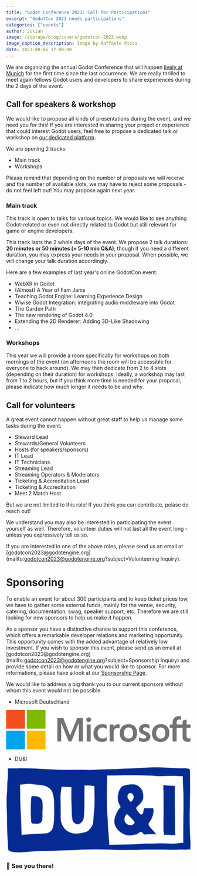 ```yaml
---
title: "Godot Conference 2023: Call for Participations"
excerpt: "GodotCon 2023 needs participations"
categories: ["events"]
author: Julian
image: /storage/blog/covers/godotcon-2023.webp
image_caption_description: Image by Raffaele Picca
date: 2023-08-06 17:00:00
---
```


We are organizing the annual Godot Conference that will happen [lively at Munich](https://godotengine.org/article/godotcon-2023/) for the 
first time since the last occurrence. We are really thrilled to meet again fellows Godot users and developers to share experiences during the 2 days of the event.

## Call for speakers & workshop

We would like to propose all kinds of presentations during the event, and we need you for this! If you are interested in 
sharing your project or experience that could interest Godot users, feel free to propose a dedicated talk or workshop on [our dedicated platform](https://events.godotengine.org/).

We are opening 2 tracks: 

* Main track
* Workshops

Please remind that depending on the number of proposals we will receive and the number of available slots, we may have to reject some proposals - do not feel left out! You may propose again next year.

### Main track

This track is open to talks for various topics. We would like to see anything Godot-related or even not directly related to Godot but still relevant for game or engine developers.

This track lasts the 2 whole days of the event. We propose 2 talk durations: **20 minutes or 50 minutes (+ 5-10 min Q&A)**, though if you need a different duration, you may express your needs in your proposal. When possible, we will change your talk duration accordingly.

Here are a few examples of last year's online GodotCon event:

* WebXR in Godot
* (Almost) A Year of Fam Jams
* Teaching Godot Engine: Learning Experience Design
* Wwise Godot Integration: integrating audio middleware into Godot
* The Garden Path
* The new rendering of Godot 4.0
* Extending the 2D Renderer: Adding 3D-Like Shadowing
* ...


### Workshops

This year we will provide a room specifically for workshops on both mornings of the event (on afternoons the room will be accessible for everyone to hack around). We may then dedicate from 2 to 4 slots (depending on their duration) for workshops. Ideally, a workshop may last from 1 to 2 hours, but if you think more time is needed for your proposal, please indicate how much longer it needs to be and why.


## Call for volunteers

A great event cannot happen without great staff to help us manage some tasks during the event:

* Steward Lead
* Stewards/General Volunteers
* Hosts (for speakers/sponsors)
* IT Lead
* IT Technicians
* Streaming Lead
* Streaming Operators & Moderators
* Ticketing & Accreditation Lead
* Ticketing & Accreditation
* Meet 2 Match Host

But we are not limited to this role! If you think you can contribute, pelase do reach out!
  
We understand you may also be interested in participating the event yourself as well. Therefore, volunteer duties will not last all the event long - unless you expressively tell us so.

If you are interested in one of the above roles, please send us an email at [godotcon2023\@godotengine.org](mailto:godotcon2023@godotengine.org?subject=Volunteering Inquiry).


# Sponsoring 

To enable an event for about 300 participants and to keep ticket prices low, we have to gather some external funds, mainly for the venue, security, catering, documentation, swag, speaker support, etc. Therefore we are still looking for new sponsors to help us make it happen.

As a sponsor you have a distinctive chance to support this conference, which offers a remarkable developer relations and marketing opportunity. This opportunity comes with the added advantage of relatively low investment. If you wish to sponsor this event, please send us an email at [godotcon2023\@godotengine.org](mailto:godotcon2023@godotengine.org?subject=Sponsorship Inquiry) and provide some detail on how or what you would like to sponsor. For more informations, please have a look at our [Sponsorship Page](https://galvanized-slope-59b.notion.site/Public-GodotCon-Sponsorship-Page-acd1185de6594982943682caf4840d67).

We would like to address a big thank you to our current sponsors without whom this event would not be possible.

* Microsoft Deutschland

![Microsoft logo](/storage/blog/godotcon2023/Microsoft_logo_%282012%29.svg)

* DU&I 
  
![DU&I logo](/storage/blog/godotcon2023/DU&I_LOGO_new.png)

### 👋 See you there!